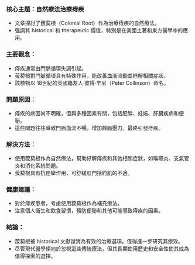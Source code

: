 ### 核心主題：自然療法治療痔疾
   - 文章探討了菝葜根（Colonial Root）作為治療痔疾的自然療法。
   - 强調其 historical 和 therapeutic 價值，特別是在美國土著和東方醫學中的應用。

### 主要觀念：
   - 痔疾通常由門脈循環失調引起。
   - 菝葜根對門脈循環具有特殊作用，能改善血液流動並紓解相關症狀。
   - 該植物以 18世紀的英國籍友人 彼得·辛尼（Peter Collinson）命名。

### 問題原因：
   - 痔疾的病因尚不明確，但與多種因素有關，包括肥胖、妊娠、肝臟疾病和便秘。
   - 這些問題往往導致門脈血流不暢，增加靜脈壓力，最終引發痔疾。

### 解決方法：
   - 使用菝葜根作為自然療法，幫助紓解痔疾和其他相關症狀，如喉嚥炎、支氣管炎和消化系統問題。
   - 菝葜根具有抗痙攣作用，可舒緩肛門括約肌的不適。

### 健康建議：
   - 對於痔疾患者，考慮使用菝葜根作為補充療法。
   - 注意個人衛生和飲食習慣，預防便秘和其他可能導致痔疾的因素。

### 結論：
   - 菝葜根被 historical 文獻證實為有效的治療選項，值得進一步研究其療效。
   - 尽管現代醫學傾向於忽視這些傳統療法，但其長期使用歷史和安全性使其成為值得探索的選擇。